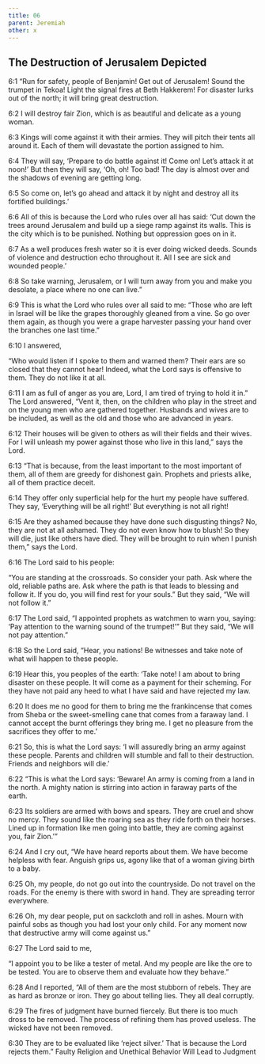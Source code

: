 ```yaml
---
title: 06
parent: Jeremiah
other: x
---
```



## The Destruction of Jerusalem Depicted

<a name="6:1">6:1</a> “Run for safety, people of Benjamin!
Get out of Jerusalem!
Sound the trumpet in Tekoa!
Light the signal fires at Beth Hakkerem!
For disaster lurks out of the north;
it will bring great destruction.

<a name="6:2">6:2</a> I will destroy fair Zion,
which is as beautiful and delicate as a young woman.

<a name="6:3">6:3</a> Kings will come against it with their armies.
They will pitch their tents all around it.
Each of them will devastate the portion assigned to him.

<a name="6:4">6:4</a> They will say, ‘Prepare to do battle against it!
Come on! Let’s attack it at noon!’
But then they will say, ‘Oh, oh! Too bad! The day is almost over
and the shadows of evening are getting long.

<a name="6:5">6:5</a> So come on, let’s go ahead and attack it by night
and destroy all its fortified buildings.’

<a name="6:6">6:6</a> All of this is because the Lord who rules over all has said:
‘Cut down the trees around Jerusalem
and build up a siege ramp against its walls.
This is the city which is to be punished.
Nothing but oppression goes on in it.

<a name="6:7">6:7</a> As a well produces fresh water
so it is ever doing wicked deeds.
Sounds of violence and destruction echo throughout it.
All I see are sick and wounded people.’

<a name="6:8">6:8</a> So take warning, Jerusalem,
or I will turn away from you
and make you desolate,
a place where no one can live.”

<a name="6:9">6:9</a> This is what the Lord who rules over all said to me:
“Those who are left in Israel will be
like the grapes thoroughly gleaned from a vine.
So go over them again, as though you were a grape harvester
passing your hand over the branches one last time.”

<a name="6:10">6:10</a> I answered,

“Who would listen
if I spoke to them and warned them?
Their ears are so closed
that they cannot hear!
Indeed, what the Lord says is offensive to them.
They do not like it at all.

<a name="6:11">6:11</a> I am as full of anger as you are, Lord,
I am tired of trying to hold it in.”
The Lord answered,
“Vent it, then, on the children who play in the street
and on the young men who are gathered together.
Husbands and wives are to be included,
as well as the old and those who are advanced in years.

<a name="6:12">6:12</a> Their houses will be given to others
as will their fields and their wives.
For I will unleash my power
against those who live in this land,”
says the Lord.

<a name="6:13">6:13</a> “That is because, from the least important to the most important of them,
all of them are greedy for dishonest gain.
Prophets and priests alike,
all of them practice deceit.

<a name="6:14">6:14</a> They offer only superficial help
for the hurt my people have suffered.
They say, ‘Everything will be all right!’
But everything is not all right!

<a name="6:15">6:15</a> Are they ashamed because they have done such disgusting things?
No, they are not at all ashamed.
They do not even know how to blush!
So they will die, just like others have died.
They will be brought to ruin when I punish them,”
says the Lord.

<a name="6:16">6:16</a> The Lord said to his people:

“You are standing at the crossroads. So consider your path.
Ask where the old, reliable paths are.
Ask where the path is that leads to blessing and follow it.
If you do, you will find rest for your souls.”
But they said, “We will not follow it.”

<a name="6:17">6:17</a> The Lord said,
“I appointed prophets as watchmen to warn you, saying:
‘Pay attention to the warning sound of the trumpet!’”
But they said, “We will not pay attention.”

<a name="6:18">6:18</a> So the Lord said,
“Hear, you nations!
Be witnesses and take note of what will happen to these people.

<a name="6:19">6:19</a> Hear this, you peoples of the earth:
‘Take note! I am about to bring disaster on these people.
It will come as a payment for their scheming.
For they have not paid any heed to what I have said
and have rejected my law.

<a name="6:20">6:20</a> It does me no good for them to bring me the frankincense that comes from Sheba
or the sweet-smelling cane that comes from a faraway land.
I cannot accept the burnt offerings they bring me.
I get no pleasure from the sacrifices they offer to me.’

<a name="6:21">6:21</a> So, this is what the Lord says:
‘I will assuredly bring an army against these people.
Parents and children will stumble and fall to their destruction.
Friends and neighbors will die.’

<a name="6:22">6:22</a> “This is what the Lord says:
‘Beware! An army is coming from a land in the north.
A mighty nation is stirring into action in faraway parts of the earth.

<a name="6:23">6:23</a> Its soldiers are armed with bows and spears.
They are cruel and show no mercy.
They sound like the roaring sea
as they ride forth on their horses.
Lined up in formation like men going into battle,
they are coming against you, fair Zion.’”

<a name="6:24">6:24</a> And I cry out, “We have heard reports about them.
We have become helpless with fear.
Anguish grips us,
agony like that of a woman giving birth to a baby.

<a name="6:25">6:25</a> Oh, my people, do not go out into the countryside.
Do not travel on the roads.
For the enemy is there with sword in hand.
They are spreading terror everywhere.

<a name="6:26">6:26</a> Oh, my dear people, put on sackcloth
and roll in ashes.
Mourn with painful sobs
as though you had lost your only child.
For any moment now that destructive army
will come against us.”

<a name="6:27">6:27</a> The Lord said to me,

“I appoint you to be like a tester of metal.
And my people are like the ore to be tested.
You are to observe them
and evaluate how they behave.”

<a name="6:28">6:28</a> And I reported,
“All of them are the most stubborn of rebels.
They are as hard as bronze or iron.
They go about telling lies.
They all deal corruptly.

<a name="6:29">6:29</a> The fires of judgment have burned fiercely.
But there is too much dross to be removed.
The process of refining them has proved useless.
The wicked have not been removed.

<a name="6:30">6:30</a> They are to be evaluated like ‘reject silver.’
That is because the Lord rejects them.”
Faulty Religion and Unethical Behavior Will Lead to Judgment